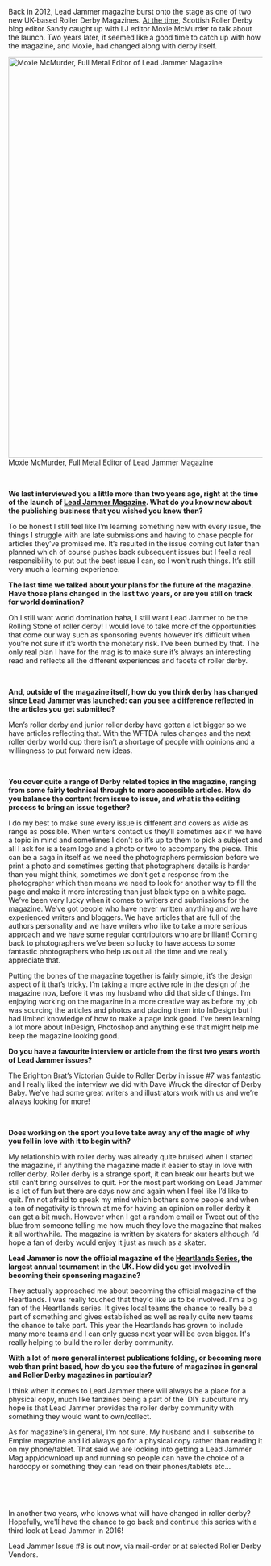 <html><body><p>Back in 2012, Lead Jammer magazine burst onto the stage as one of two new UK-based Roller Derby Magazines. <a href="http://www.scottishrollerderbyblog.com/posts/2012/02/19/an-interview-with-lead-jammer-magazine/">At the time</a>, Scottish Roller Derby blog editor Sandy caught up with LJ editor Moxie McMurder to talk about the launch.
Two years later, it seemed like a good time to catch up with how the magazine, and Moxie, had changed along with derby itself.

<a href="http://www.scottishrollerderbyblog.com/2014/03/stevenagefull-metal1-171-edit.jpg"><img class="size-large wp-image-3359" src="http://www.scottishrollerderbyblog.com/2014/03/stevenagefull-metal1-171-edit.jpg?w=614" alt="Moxie McMurder, Full Metal Editor of Lead Jammer Magazine" width="614" height="795"></a> Moxie McMurder, Full Metal Editor of Lead Jammer Magazine

 

<strong>We last interviewed you a little more than two years ago, right at the time of the launch of <a href="http://www.leadjammermag.com/">Lead Jammer Magazine</a>. What do you know now about the publishing business that you wished you knew then?</strong>

To be honest I still feel like I’m learning something new with every issue, the things I struggle with are late submissions and having to chase people for articles they’ve promised me. It’s resulted in the issue coming out later than planned which of course pushes back subsequent issues but I feel a real responsibility to put out the best issue I can, so I won’t rush things. It’s still very much a learning experience.

<strong>The last time we talked about your plans for the future of the magazine. Have those plans changed in the last two years, or are you still on track for world domination?</strong>

Oh I still want world domination haha, I still want Lead Jammer to be the Rolling Stone of roller derby! I would love to take more of the opportunities that come our way such as sponsoring events however it’s difficult when you’re not sure if it’s worth the monetary risk. I’ve been burned by that.
The only real plan I have for the mag is to make sure it’s always an interesting read and reflects all the different experiences and facets of roller derby.

 

<strong>And, outside of the magazine itself, how do you think derby has changed since Lead Jammer was launched: can you see a difference reflected in the articles you get submitted?</strong>

Men’s roller derby and junior roller derby have gotten a lot bigger so we have articles reflecting that.
With the WFTDA rules changes and the next roller derby world cup there isn’t a shortage of people with opinions and a willingness to put forward new ideas.

 

<strong>You cover quite a range of Derby related topics in the magazine, ranging from some fairly technical through to more accessible articles. How do you balance the content from issue to issue, and what is the editing process to bring an issue together?</strong>

I do my best to make sure every issue is different and covers as wide as range as possible.
When writers contact us they’ll sometimes ask if we have a topic in mind and sometimes I don’t so it’s up to them to pick a subject and all I ask for is a team logo and a photo or two to accompany the piece.
This can be a saga in itself as we need the photographers permission before we print a photo and sometimes getting that photographers details is harder than you might think, sometimes we don’t get a response from the photographer which then means we need to look for another way to fill the page and make it more interesting than just black type on a white page.
We’ve been very lucky when it comes to writers and submissions for the magazine. We’ve got people who have never written anything and we have experienced writers and bloggers. We have articles that are full of the authors personality and we have writers who like to take a more serious approach and we have some regular contributors who are brilliant!
Coming back to photographers we’ve been so lucky to have access to some fantastic photographers who help us out all the time and we really appreciate that.

Putting the bones of the magazine together is fairly simple, it’s the design aspect of it that’s tricky. I’m taking a more active role in the design of the magazine now, before it was my husband who did that side of things. I’m enjoying working on the magazine in a more creative way as before my job was sourcing the articles and photos and placing them into InDesign but I had limited knowledge of how to make a page look good.
I’ve been learning a lot more about InDesign, Photoshop and anything else that might help me keep the magazine looking good.

<strong>Do you have a favourite interview or article from the first two years worth of Lead Jammer issues?</strong>

The Brighton Brat’s Victorian Guide to Roller Derby in issue #7 was fantastic and I really liked the interview we did with Dave Wruck the director of Derby Baby. We’ve had some great writers and illustrators work with us and we’re always looking for more!

 

<strong>Does working on the sport you love take away any of the magic of why you fell in love with it to begin with?</strong>

My relationship with roller derby was already quite bruised when I started the magazine, if anything the magazine made it easier to stay in love with roller derby.
Roller derby is a strange sport, it can break our hearts but we still can’t bring ourselves to quit.
For the most part working on Lead Jammer is a lot of fun but there are days now and again when I feel like I’d like to quit.
I’m not afraid to speak my mind which bothers some people and when a ton of negativity is thrown at me for having an opinion on roller derby it can get a bit much.
However when I get a random email or Tweet out of the blue from someone telling me how much they love the magazine that makes it all worthwhile. The magazine is written by skaters for skaters although I’d hope a fan of derby would enjoy it just as much as a skater.

<strong>Lead Jammer is now the official magazine of the <a href="http://www.heartlandseries.co.uk/">Heartlands Series</a>, the largest annual tournament in the UK. How did you get involved in becoming their sponsoring magazine?</strong>

They actually approached me about becoming the official magazine of the Heartlands. I was really touched that they'd like us to be involved. I'm a big fan of the Heartlands series. It gives local teams the chance to really be a part of something and gives established as well as really quite new teams the chance to take part. This year the Heartlands has grown to include many more teams and I can only guess next year will be even bigger.
It's really helping to build the roller derby community.

<strong>With a lot of more general interest publications folding, or becoming more web than print based, how do you see the future of magazines in general and Roller Derby magazines in particular?</strong>

I think when it comes to Lead Jammer there will always be a place for a physical copy, much like fanzines being a part of the  DIY subculture my hope is that Lead Jammer provides the roller derby community with something they would want to own/collect.

As for magazine’s in general, I’m not sure. My husband and I  subscribe to Empire magazine and I’d always go for a physical copy rather than reading it on my phone/tablet.
That said we are looking into getting a Lead Jammer Mag app/download up and running so people can have the choice of a hardcopy or something they can read on their phones/tablets etc...

 

 

In another two years, who knows what will have changed in roller derby? Hopefully, we'll have the chance to go back and continue this series with a third look at Lead Jammer in 2016!

Lead Jammer Issue #8 is out now, via mail-order or at selected Roller Derby Vendors.</p></body></html>
